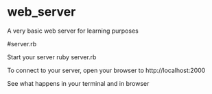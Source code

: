 web_server
==========

A very basic web server for learning purposes


#server.rb

Start your server ruby server.rb

To connect to your server, open your browser to http://localhost:2000

See what happens in your terminal and in browser
